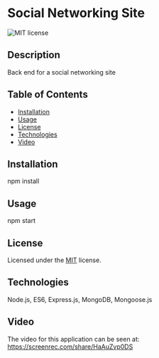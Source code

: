 # Social Networking Site
![MIT license](https://img.shields.io/badge/license-MIT-blue.svg)

## Description
Back end for a social networking site

## Table of Contents

* [Installation](#installation)
* [Usage](#usage)
* [License](#license)
* [Technologies](#technologies)
* [Video](#video)
## Installation
npm install

## Usage
npm start

## License
Licensed under the [MIT](https://choosealicense.com/licenses/mit/) license.

## Technologies
Node.js, ES6, Express.js, MongoDB, Mongoose.js
## Video
The video for this application can be seen at: https://screenrec.com/share/HaAuZvp0DS

